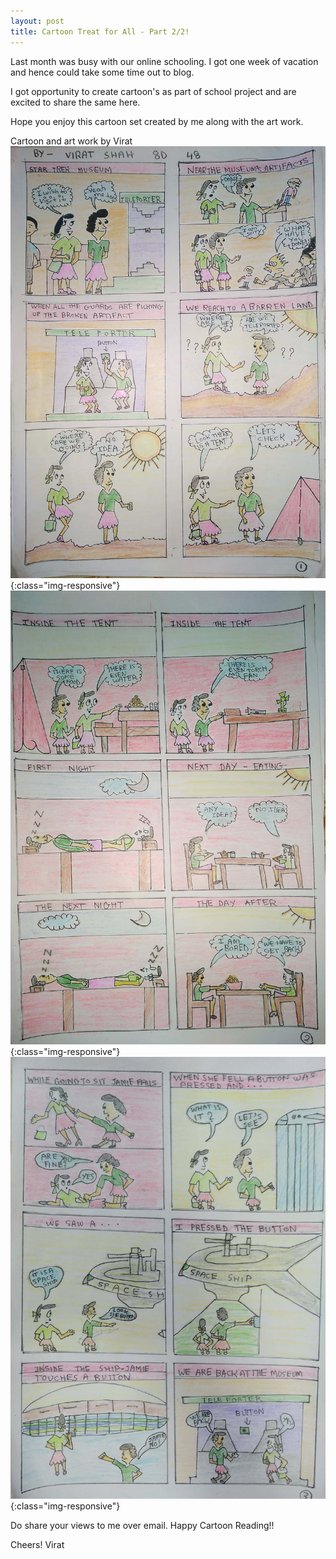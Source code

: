 ```yaml
---
layout: post
title: Cartoon Treat for All - Part 2/2!
---
```


Last month was busy with our online schooling. I got one week of vacation and hence could take some time out to blog.

I got opportunity to create cartoon's as part of school project and are excited to share the same here.

Hope you enjoy this cartoon set created by me along with the art work.

Cartoon and art work by Virat
![Cartoon and art work by Virat (Page1).](/images/CartoonByViratShah_1.jpg){:class="img-responsive"}
![Cartoon and art work by Virat (Page2).](/images/CartoonByViratShah_2.jpg){:class="img-responsive"}
![Cartoon and art work by Virat (Page3).](/images/CartoonByViratShah_3.jpg){:class="img-responsive"}

Do share your views to me over email. Happy Cartoon Reading!!

Cheers!
Virat
